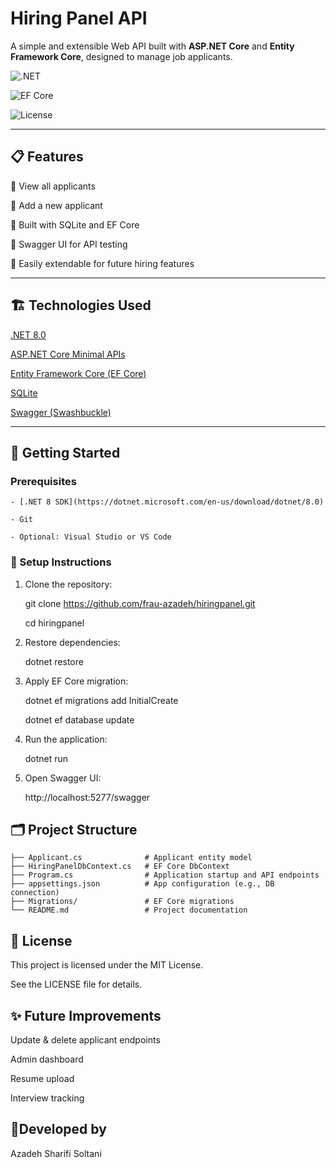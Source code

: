 #  Hiring Panel API

A simple and extensible Web API built with **ASP.NET Core** and **Entity Framework Core**, designed to manage job applicants.

![.NET](https://img.shields.io/badge/.NET-8.0-blue)

![EF Core](https://img.shields.io/badge/Entity%20Framework%20Core-8.0-green)

![License](https://img.shields.io/badge/license-MIT-blue.svg)

---

## 📋 Features

 🔹 View all applicants

 🔹 Add a new applicant

 🔹 Built with SQLite and EF Core

 🔹 Swagger UI for API testing

 🔹 Easily extendable for future hiring features

---

## 🏗️ Technologies Used

 [.NET 8.0](https://dotnet.microsoft.com/)

 [ASP.NET Core Minimal APIs](https://learn.microsoft.com/en-us/aspnet/core/fundamentals/minimal-apis)

 [Entity Framework Core (EF Core)](https://learn.microsoft.com/en-us/ef/core/)

 [SQLite](https://www.sqlite.org/index.html)

 [Swagger (Swashbuckle)](https://github.com/domaindrivendev/Swashbuckle.AspNetCore)

---

## 🚀 Getting Started

### Prerequisites

    - [.NET 8 SDK](https://dotnet.microsoft.com/en-us/download/dotnet/8.0)

    - Git

    - Optional: Visual Studio or VS Code

### 🔧 Setup Instructions

1. Clone the repository:

   git clone https://github.com/frau-azadeh/hiringpanel.git

   cd hiringpanel

2. Restore dependencies:

    dotnet restore

3. Apply EF Core migration:

    dotnet ef migrations add InitialCreate

    dotnet ef database update

4. Run the application:

    dotnet run

5. Open Swagger UI:

    http://localhost:5277/swagger

## 🗂️ Project Structure

```
├── Applicant.cs              # Applicant entity model
├── HiringPanelDbContext.cs   # EF Core DbContext
├── Program.cs                # Application startup and API endpoints
├── appsettings.json          # App configuration (e.g., DB connection)
├── Migrations/               # EF Core migrations
└── README.md                 # Project documentation
```

## 📃 License

This project is licensed under the MIT License.

See the LICENSE file for details.

## ✨ Future Improvements
Update & delete applicant endpoints

Admin dashboard

Resume upload

Interview tracking

## 🌻Developed by

Azadeh Sharifi Soltani



